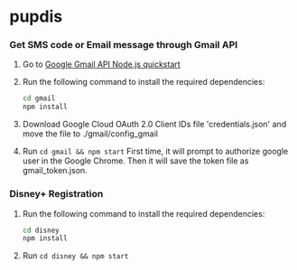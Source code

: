 # pupdis

### Get SMS code or Email message through Gmail API

1. Go to [Google Gmail API Node.js quickstart](https://developers.google.com/gmail/api/quickstart/nodejs) 

2. Run the following command to install the required dependencies:

   ```bash
   cd gmail
   npm install
   ```

3. Download Google Cloud OAuth 2.0 Client IDs file 'credentials.json' and  move the file to ./gmail/config_gmail

4. Run ``` cd gmail && npm start ``` First time, it will prompt to authorize google user in the Google Chrome. Then it will save the token file  as gmail_token.json.



### Disney+ Registration

1. Run the following command to install the required dependencies:

   ```bash
   cd disney
   npm install
   ```
2. Run ``` cd disney && npm start ```
